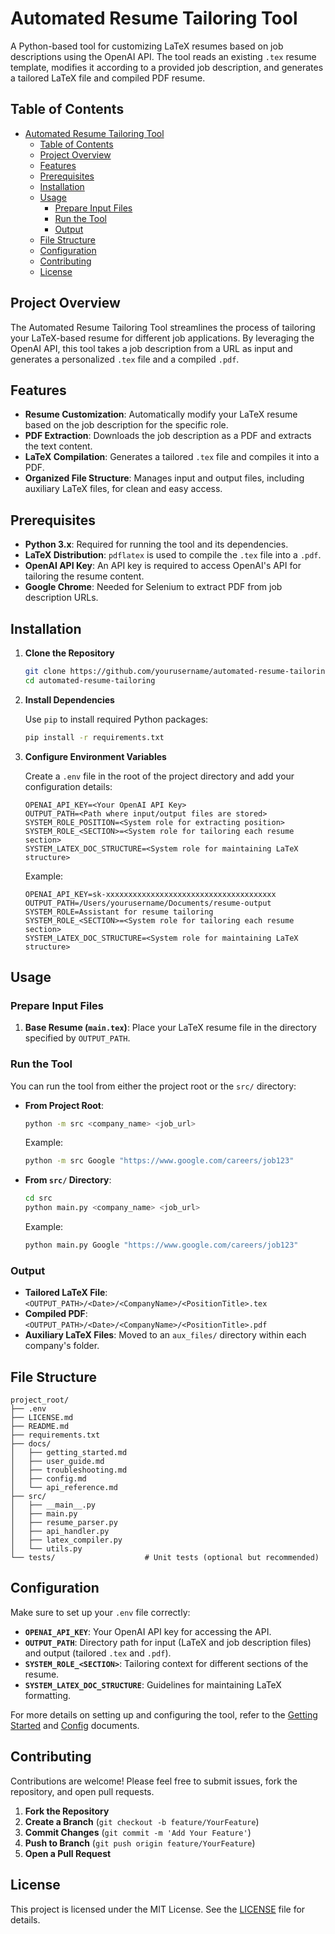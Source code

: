 # Automated Resume Tailoring Tool

A Python-based tool for customizing LaTeX resumes based on job descriptions using the OpenAI API. The tool reads an existing `.tex` resume template, modifies it according to a provided job description, and generates a tailored LaTeX file and compiled PDF resume.

## Table of Contents

- [Automated Resume Tailoring Tool](#automated-resume-tailoring-tool)
  - [Table of Contents](#table-of-contents)
  - [Project Overview](#project-overview)
  - [Features](#features)
  - [Prerequisites](#prerequisites)
  - [Installation](#installation)
  - [Usage](#usage)
    - [Prepare Input Files](#prepare-input-files)
    - [Run the Tool](#run-the-tool)
    - [Output](#output)
  - [File Structure](#file-structure)
  - [Configuration](#configuration)
  - [Contributing](#contributing)
  - [License](#license)

## Project Overview

The Automated Resume Tailoring Tool streamlines the process of tailoring your LaTeX-based resume for different job applications. By leveraging the OpenAI API, this tool takes a job description from a URL as input and generates a personalized `.tex` file and a compiled `.pdf`.

## Features

- **Resume Customization**: Automatically modify your LaTeX resume based on the job description for the specific role.
- **PDF Extraction**: Downloads the job description as a PDF and extracts the text content.
- **LaTeX Compilation**: Generates a tailored `.tex` file and compiles it into a PDF.
- **Organized File Structure**: Manages input and output files, including auxiliary LaTeX files, for clean and easy access.

## Prerequisites

- **Python 3.x**: Required for running the tool and its dependencies.
- **LaTeX Distribution**: `pdflatex` is used to compile the `.tex` file into a `.pdf`.
- **OpenAI API Key**: An API key is required to access OpenAI's API for tailoring the resume content.
- **Google Chrome**: Needed for Selenium to extract PDF from job description URLs.

## Installation

1. **Clone the Repository**

   ```bash
   git clone https://github.com/yourusername/automated-resume-tailoring.git
   cd automated-resume-tailoring
   ```

2. **Install Dependencies**

   Use `pip` to install required Python packages:

   ```bash
   pip install -r requirements.txt
   ```

3. **Configure Environment Variables**

   Create a `.env` file in the root of the project directory and add your configuration details:

   ```dotenv
   OPENAI_API_KEY=<Your OpenAI API Key>
   OUTPUT_PATH=<Path where input/output files are stored>
   SYSTEM_ROLE_POSITION=<System role for extracting position>
   SYSTEM_ROLE_<SECTION>=<System role for tailoring each resume section>
   SYSTEM_LATEX_DOC_STRUCTURE=<System role for maintaining LaTeX structure>
   ```

   Example:

   ```dotenv
   OPENAI_API_KEY=sk-xxxxxxxxxxxxxxxxxxxxxxxxxxxxxxxxxxxxxx
   OUTPUT_PATH=/Users/yourusername/Documents/resume-output
   SYSTEM_ROLE=Assistant for resume tailoring
   SYSTEM_ROLE_<SECTION>=<System role for tailoring each resume section>
   SYSTEM_LATEX_DOC_STRUCTURE=<System role for maintaining LaTeX structure>
   ```

## Usage

### Prepare Input Files

1. **Base Resume (`main.tex`)**:
   Place your LaTeX resume file in the directory specified by `OUTPUT_PATH`.

### Run the Tool

You can run the tool from either the project root or the `src/` directory:

- **From Project Root**:

  ```bash
  python -m src <company_name> <job_url>
  ```

  Example:

  ```bash
  python -m src Google "https://www.google.com/careers/job123"
  ```

- **From `src/` Directory**:

  ```bash
  cd src
  python main.py <company_name> <job_url>
  ```

  Example:

  ```bash
  python main.py Google "https://www.google.com/careers/job123"
  ```

### Output

- **Tailored LaTeX File**: `<OUTPUT_PATH>/<Date>/<CompanyName>/<PositionTitle>.tex`
- **Compiled PDF**: `<OUTPUT_PATH>/<Date>/<CompanyName>/<PositionTitle>.pdf`
- **Auxiliary LaTeX Files**: Moved to an `aux_files/` directory within each company's folder.

## File Structure

```
project_root/
├── .env
├── LICENSE.md
├── README.md
├── requirements.txt
├── docs/
│   ├── getting_started.md
│   ├── user_guide.md
│   ├── troubleshooting.md
│   ├── config.md
│   └── api_reference.md
├── src/
│   ├── __main__.py
│   ├── main.py
│   ├── resume_parser.py
│   ├── api_handler.py
│   ├── latex_compiler.py
│   └── utils.py
└── tests/                    # Unit tests (optional but recommended)
```

## Configuration

Make sure to set up your `.env` file correctly:

- **`OPENAI_API_KEY`**: Your OpenAI API key for accessing the API.
- **`OUTPUT_PATH`**: Directory path for input (LaTeX and job description files) and output (tailored `.tex` and `.pdf`).
- **`SYSTEM_ROLE_<SECTION>`**: Tailoring context for different sections of the resume.
- **`SYSTEM_LATEX_DOC_STRUCTURE`**: Guidelines for maintaining LaTeX formatting.

For more details on setting up and configuring the tool, refer to the [Getting Started](docs/getting_started.md) and [Config](docs/config.md) documents.

## Contributing

Contributions are welcome! Please feel free to submit issues, fork the repository, and open pull requests.

1. **Fork the Repository**
2. **Create a Branch** (`git checkout -b feature/YourFeature`)
3. **Commit Changes** (`git commit -m 'Add Your Feature'`)
4. **Push to Branch** (`git push origin feature/YourFeature`)
5. **Open a Pull Request**

## License

This project is licensed under the MIT License. See the [LICENSE](docs/LICENSE.md) file for details.
